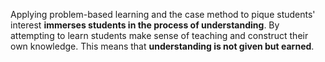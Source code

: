 Applying problem-based learning and the case method to pique students' interest **immerses students in the process of understanding**. By attempting to learn students make sense of teaching and construct their own knowledge. This means that **understanding is not given but earned**.